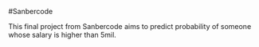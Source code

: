 #Sanbercode

This final project from Sanbercode aims to predict probability of someone whose salary is higher than 5mil.
